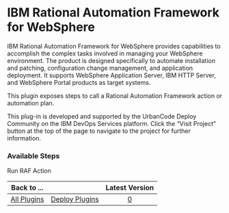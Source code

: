 
# IBM Rational Automation Framework for WebSphere

IBM Rational Automation Framework for WebSphere provides capabilities to accomplish the complex tasks involved in managing your WebSphere environment. The product is designed specifically to automate installation and patching, configuration change management, and application deployment. It supports WebSphere Application Server, IBM HTTP Server, and WebSphere Portal products as target systems.

This plugin exposes steps to call a Rational Automation Framework action or automation plan.

This plug-in is developed and supported by the UrbanCode Deploy Community on the IBM DevOps Services platform. Click the “Visit Project” button at the top of the page to navigate to the project for further information.


### Available Steps

Run RAF Action



|Back to ...||Latest Version|
| :---: | :---: | :---: |
|[All Plugins](../../index.md)|[Deploy Plugins](../README.md)|[0]()|
